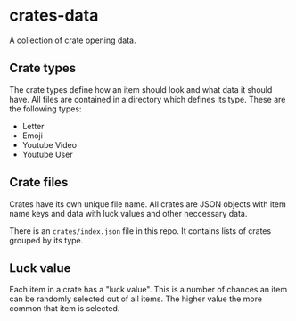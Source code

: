 # crates-data
A collection of crate opening data.

## Crate types
The crate types define how an item should look and what data it should have. All files are contained in a directory which defines its type. These are the following types:

- Letter
- Emoji
- Youtube Video
- Youtube User

## Crate files
Crates have its own unique file name. All crates are JSON objects with item name keys and data with luck values and other neccessary data.

There is an `crates/index.json` file in this repo. It contains lists of crates grouped by its type.

## Luck value
Each item in a crate has a "luck value". This is a number of chances an item can be randomly selected out of all items. The higher value the more common that item is selected.